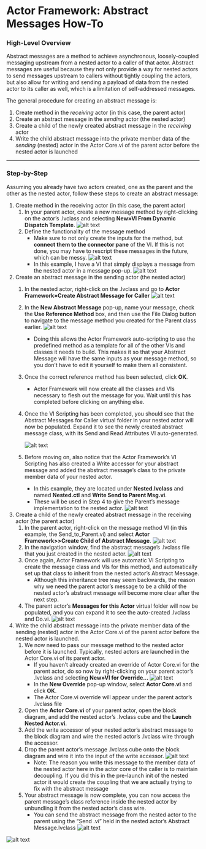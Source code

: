 # Actor Framework: Abstract Messages How-To
### High-Level Overview
Abstract messages are a method to achieve asynchronous, loosely-coupled messaging upstream from a nested actor to a caller of that actor. Abstract messages are useful because they not only provide a way for nested actors to send messages upstream to callers without tightly coupling the actors, but also allow for writing and sending a payload of data from the nested actor to its caller as well, which is a limitation of self-addressed messages.

The general procedure for creating an abstract message is:
1. Create method in the *receiving* actor (in this case, the parent actor)
2. Create an abstract message in the *sending* actor (the nested actor)
3. Create a child of the newly created abstract message in the *receiving* actor
4. Write the child abstract message into the private member data of the *sending* (nested) actor in the Actor Core.vi of the parent actor before the nested actor is launched
___
### Step-by-Step
Assuming you already have two actors created, one as the parent and the other as the nested actor, follow these steps to create an abstract message:

1. Create method in the receiving actor (in this case, the parent actor)
   1. In your parent actor, create a new message method by right-clicking on the actor’s .lvclass and selecting **New»VI From Dynamic Dispatch Template**.
     ![alt text](https://github.com/jasonrorr/ActorFrameworkAbstractMessages/blob/master/Support/Images/1.png "Create VI From Dynamic Dispatch Template")
   1. Define the functionality of the message method
      * Make sure to not only create the inputs for the method, but **connect them to the connector pane** of the VI. If this is not done, you may have to rescript these messages in the future, which can be messy.
        ![alt text](https://github.com/jasonrorr/ActorFrameworkAbstractMessages/blob/master/Support/Images/2.png "Connector Pane")
      * In this example, I have a VI that simply displays a message from the nested actor in a message pop-up.
        ![alt text](https://github.com/jasonrorr/ActorFrameworkAbstractMessages/blob/master/Support/Images/3.png "Reference Method Snippet")
2. Create an abstract message in the sending actor (the nested actor)
   1. In the nested actor, right-click on the .lvclass and go to **Actor Framework»Create Abstract Message for Caller**
      ![alt text](https://github.com/jasonrorr/ActorFrameworkAbstractMessages/blob/master/Support/Images/4.png "Create Abstract Message for Caller")
   1. In the **New Abstract Message** pop-up, name your message, check the **Use Reference Method** box, and then use the File Dialog button to navigate to the message method you created for the Parent class earlier.
      ![alt text](https://github.com/jasonrorr/ActorFrameworkAbstractMessages/blob/master/Support/Images/5.png "Use Reference Method")
      * Doing this allows the Actor Framework auto-scripting to use the predefined method as a template for all of the other VIs and classes it needs to build. This makes it so that your Abstract Message will have the same inputs as your message method, so you don’t have to edit it yourself to make them all consistent.
   1. Once the correct reference method has been selected, click **OK**.
      * Actor Framework will now create all the classes and VIs necessary to flesh out the message for you. Wait until this has completed before clicking on anything else.
   1. Once the VI Scripting has been completed, you should see that the Abstract Messages for Caller virtual folder in your nested actor will now be populated. Expand it to see the newly created abstract message class, with its Send and Read Attributes VI auto-generated.
   
      ![alt text](https://github.com/jasonrorr/ActorFrameworkAbstractMessages/blob/master/Support/Images/6.png "VI Scripting Complete")
   1. Before moving on, also notice that the Actor Framework’s VI Scripting has also created a Write accessor for your abstract message and added the abstract message’s class to the private member data of your nested actor.
      * In this example, they are located under **Nested.lvclass** and named **Nested.ctl** and **Write Send to Parent Msg.vi**.
      * These will be used in Step 4 to give the Parent’s message implementation to the nested actor.
      ![alt text](https://github.com/jasonrorr/ActorFrameworkAbstractMessages/blob/master/Support/Images/7.png "Write Accessor")
3. Create a child of the newly created abstract message in the receiving actor (the parent actor)
   1. In the parent actor, right-click on the message method VI (in this example, the Send_to_Parent.vi) and select **Actor Framework>>Create Child of Abstract Message**.
      ![alt text](https://github.com/jasonrorr/ActorFrameworkAbstractMessages/blob/master/Support/Images/8.png "Child of Abstract Message")
   2. In the navigation window, find the abstract message’s .lvclass file that you just created in the nested actor.
      ![alt text](https://github.com/jasonrorr/ActorFrameworkAbstractMessages/blob/master/Support/Images/9.png "Navigate to Parent Msg.lvclass")
   3. Once again, Actor Framework will use automatic VI Scripting to create the message class and VIs for this method, and automatically set up that class to inherit from the nested actor’s Abstract Message.
      * Although this inheritance tree may seem backwards, the reason why we need the parent actor’s message to be a child of the nested actor’s abstract message will become more clear after the next step.
   4. The parent actor’s **Messages for this Actor** virtual folder will now be populated, and you can expand it to see the auto-created .lvclass and Do.vi.
      ![alt text](https://github.com/jasonrorr/ActorFrameworkAbstractMessages/blob/master/Support/Images/10.png "Messages for this Actor")
4. Write the child abstract message into the private member data of the sending (nested) actor in the Actor Core.vi of the parent actor before the nested actor is launched.
   1. We now need to pass our message method to the nested actor before it is launched. Typically, nested actors are launched in the Actor Core.vi of its parent actor.
      * If you haven’t already created an override of Actor Core.vi for the parent actor, do so now by right-clicking on your parent actor’s .lvclass and selecting **New»VI for Override…**
        ![alt text](https://github.com/jasonrorr/ActorFrameworkAbstractMessages/blob/master/Support/Images/11.png "Override Actor Core")
      * In the **New Override** pop-up window, select **Actor Core.vi** and click **OK**.
      * The Actor Core.vi override will appear under the parent actor’s .lvclass file
   2. Open the **Actor Core.vi** of your parent actor, open the block diagram, and add the nested actor’s .lvclass cube and the **Launch Nested Actor.vi**.
   2. Add the write accessor of your nested actor’s abstract message to the block diagram and wire the nested actor’s .lvclass wire through the accessor.
   2. Drop the parent actor’s message .lvclass cube onto the block diagram and wire it into the input of the write accessor.
      ![alt text](https://github.com/jasonrorr/ActorFrameworkAbstractMessages/blob/master/Support/Images/12.png "Actor Core.vi")
      * Note: The reason you write this message to the member data of the nested actor here in the actor core of the caller is to maintain decoupling. If you did this in the pre-launch init of the nested actor it would create the coupling that we are actually trying to fix with the abstract message
   2. Your abstract message is now complete, you can now access the parent message’s class reference inside the nested actor by unbundling it from the nested actor’s class wire.
      * You can send the abstract message from the nested actor to the parent using the “Send <Abstract Message Name Here>.vi” held in the nested actor’s Abstract Message.lvclass
      ![alt text](https://github.com/jasonrorr/ActorFrameworkAbstractMessages/blob/master/Support/Images/13.png "Send Abstract Message from Nested")


![alt text](https://github.com/jasonrorr/ActorFrameworkAbstractMessages/blob/master/Support/Images/AbstractMessages.gif "GIF Showing Functionality")

